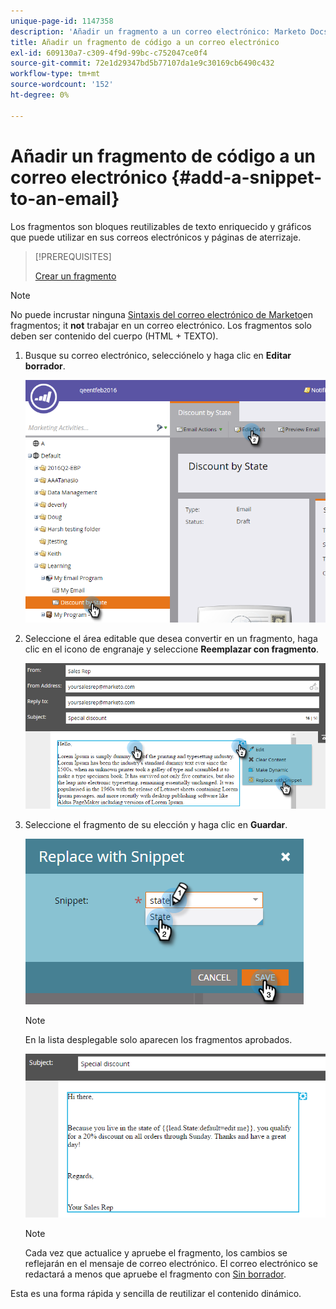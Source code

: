 ```yaml
---
unique-page-id: 1147358
description: 'Añadir un fragmento a un correo electrónico: Marketo Docs: Documentación del producto'
title: Añadir un fragmento de código a un correo electrónico
exl-id: 609130a7-c309-4f9d-99bc-c752047ce0f4
source-git-commit: 72e1d29347bd5b77107da1e9c30169cb6490c432
workflow-type: tm+mt
source-wordcount: '152'
ht-degree: 0%

---
```


# Añadir un fragmento de código a un correo electrónico {#add-a-snippet-to-an-email}

Los fragmentos son bloques reutilizables de texto enriquecido y gráficos que puede utilizar en sus correos electrónicos y páginas de aterrizaje.

>[!PREREQUISITES]
>
>[Crear un fragmento](/help/marketo/product-docs/personalization/segmentation-and-snippets/snippets/create-a-snippet.md)

>[!NOTE]
>
>No puede incrustar ninguna [Sintaxis del correo electrónico de Marketo](/help/marketo/product-docs/email-marketing/general/email-editor-2/email-template-syntax.md)en fragmentos; it **not** trabajar en un correo electrónico. Los fragmentos solo deben ser contenido del cuerpo (HTML + TEXTO).

1. Busque su correo electrónico, selecciónelo y haga clic en **Editar borrador**.

   ![](assets/one-2.png)

1. Seleccione el área editable que desea convertir en un fragmento, haga clic en el icono de engranaje y seleccione **Reemplazar con fragmento**.

   ![](assets/two-2.png)

1. Seleccione el fragmento de su elección y haga clic en **Guardar**.

   ![](assets/three-1.png)

   >[!NOTE]
   >
   >En la lista desplegable solo aparecen los fragmentos aprobados.

   ![](assets/four.png)

   >[!NOTE]
   >
   >Cada vez que actualice y apruebe el fragmento, los cambios se reflejarán en el mensaje de correo electrónico. El correo electrónico se redactará a menos que apruebe el fragmento con [Sin borrador](/help/marketo/product-docs/administration/users-and-roles/managing-user-roles-and-permissions/enable-no-draft-for-snippets.md).

Esta es una forma rápida y sencilla de reutilizar el contenido dinámico.
